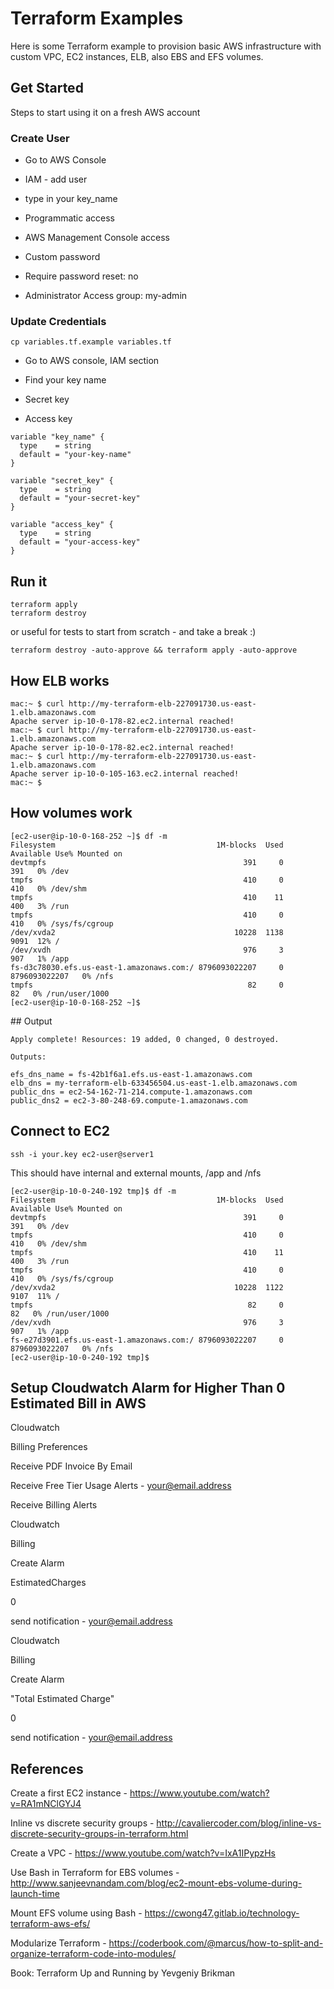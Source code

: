 # Terraform Examples

Here is some Terraform example to provision basic AWS infrastructure with custom VPC, EC2 instances, ELB, also EBS and EFS volumes.

## Get Started

Steps to start using it on a fresh AWS account

### Create User

* Go to AWS Console

* IAM - add user

* type in your key_name

* Programmatic access

* AWS Management Console access

* Custom password

* Require password reset: no

* Administrator Access group: my-admin

### Update Credentials

```
cp variables.tf.example variables.tf
```

* Go to AWS console, IAM section

* Find your key name

* Secret key

* Access key

```
variable "key_name" {
  type    = string
  default = "your-key-name"
}

variable "secret_key" {
  type    = string
  default = "your-secret-key"
}

variable "access_key" {
  type    = string
  default = "your-access-key"
}
```

## Run it

```
terraform apply
terraform destroy
```

or useful for tests to start from scratch - and take a break :)

```
terraform destroy -auto-approve && terraform apply -auto-approve
```

## How ELB works

```
mac:~ $ curl http://my-terraform-elb-227091730.us-east-1.elb.amazonaws.com
Apache server ip-10-0-178-82.ec2.internal reached!
mac:~ $ curl http://my-terraform-elb-227091730.us-east-1.elb.amazonaws.com
Apache server ip-10-0-178-82.ec2.internal reached!
mac:~ $ curl http://my-terraform-elb-227091730.us-east-1.elb.amazonaws.com
Apache server ip-10-0-105-163.ec2.internal reached!
mac:~ $
```

## How volumes work

```
[ec2-user@ip-10-0-168-252 ~]$ df -m
Filesystem                                    1M-blocks  Used     Available Use% Mounted on
devtmpfs                                            391     0           391   0% /dev
tmpfs                                               410     0           410   0% /dev/shm
tmpfs                                               410    11           400   3% /run
tmpfs                                               410     0           410   0% /sys/fs/cgroup
/dev/xvda2                                        10228  1138          9091  12% /
/dev/xvdh                                           976     3           907   1% /app
fs-d3c78030.efs.us-east-1.amazonaws.com:/ 8796093022207     0 8796093022207   0% /nfs
tmpfs                                                82     0            82   0% /run/user/1000
[ec2-user@ip-10-0-168-252 ~]$
```

## Output

```
Apply complete! Resources: 19 added, 0 changed, 0 destroyed.

Outputs:

efs_dns_name = fs-42b1f6a1.efs.us-east-1.amazonaws.com
elb_dns = my-terraform-elb-633456504.us-east-1.elb.amazonaws.com
public_dns = ec2-54-162-71-214.compute-1.amazonaws.com
public_dns2 = ec2-3-80-248-69.compute-1.amazonaws.com
```

## Connect to EC2

```
ssh -i your.key ec2-user@server1
```

This should have internal and external mounts, /app and /nfs

```
[ec2-user@ip-10-0-240-192 tmp]$ df -m
Filesystem                                    1M-blocks  Used     Available Use% Mounted on
devtmpfs                                            391     0           391   0% /dev
tmpfs                                               410     0           410   0% /dev/shm
tmpfs                                               410    11           400   3% /run
tmpfs                                               410     0           410   0% /sys/fs/cgroup
/dev/xvda2                                        10228  1122          9107  11% /
tmpfs                                                82     0            82   0% /run/user/1000
/dev/xvdh                                           976     3           907   1% /app
fs-e27d3901.efs.us-east-1.amazonaws.com:/ 8796093022207     0 8796093022207   0% /nfs
[ec2-user@ip-10-0-240-192 tmp]$
```

## Setup Cloudwatch Alarm for Higher Than 0 Estimated Bill in AWS

Cloudwatch

Billing Preferences

Receive PDF Invoice By Email

Receive Free Tier Usage Alerts - your@email.address

Receive Billing Alerts


Cloudwatch

Billing

Create Alarm

EstimatedCharges

0

send notification - your@email.address


Cloudwatch

Billing

Create Alarm

"Total Estimated Charge"

0

send notification - your@email.address

## References

Create a first EC2 instance - https://www.youtube.com/watch?v=RA1mNClGYJ4

Inline vs discrete security groups - http://cavaliercoder.com/blog/inline-vs-discrete-security-groups-in-terraform.html

Create a VPC - https://www.youtube.com/watch?v=IxA1IPypzHs

Use Bash in Terraform for EBS volumes - http://www.sanjeevnandam.com/blog/ec2-mount-ebs-volume-during-launch-time

Mount EFS volume using Bash - https://cwong47.gitlab.io/technology-terraform-aws-efs/

Modularize Terraform - https://coderbook.com/@marcus/how-to-split-and-organize-terraform-code-into-modules/

Book: Terraform Up and Running by Yevgeniy Brikman
